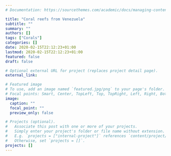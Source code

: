 ```yaml
---
# Documentation: https://sourcethemes.com/academic/docs/managing-content/

title: "Coral reefs from Venezuela"
subtitle: ""
summary: ""
authors: []
tags: ["Corals"]
categories: []
date: 2020-02-15T22:12:23+01:00
lastmod: 2020-02-15T22:12:23+01:00
featured: false
draft: false

# Optional external URL for project (replaces project detail page).
external_link: 

# Featured image
# To use, add an image named `featured.jpg/png` to your page's folder.
# Focal points: Smart, Center, TopLeft, Top, TopRight, Left, Right, BottomLeft, Bottom, BottomRight.
image:
  caption: ""
  focal_point: ""
  preview_only: false

# Projects (optional).
#   Associate this post with one or more of your projects.
#   Simply enter your project's folder or file name without extension.
#   E.g. `projects = ["internal-project"]` references `content/project/deep-learning/index.md`.
#   Otherwise, set `projects = []`.
projects: []
---
```

